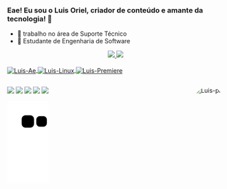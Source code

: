 ### Eae! Eu sou o Luis Oriel, criador de conteúdo e amante da tecnologia! 👋

- 🔭  trabalho no área de Suporte Técnico 
- 🌱 Estudante de Engenharia de Software

<div align="center">
  <a href="https://github.com/LuisOriel">
  <img height="180em" src="https://github-readme-stats.vercel.app/api?username=LuisOriel&show_icons=true&theme=dark&include_all_commits=true&count_private=true"/>
  <img height="180em" src="https://github-readme-stats.vercel.app/api/top-langs/?username=LuisOriel&layout=compact&langs_count=7&theme=dark"/>
</div>
  <div style="display: inline_block"><br>
  <img align="center" alt="Luis-Ae" height="30" width="40" src="https://cdn.jsdelivr.net/gh/devicons/devicon/icons/aftereffects/aftereffects-original.svg">
  <img align="center" alt="Luis-Linux" height="30" width="40" src="https://cdn.jsdelivr.net/gh/devicons/devicon/icons/linux/linux-original.svg">
  <img align="center" alt="Luis-Premiere" height="30" width="40" src="https://cdn.jsdelivr.net/gh/devicons/devicon/icons/premierepro/premierepro-original.svg">
    
  ##
  </div>
  <a href="https://www.youtube.com/channel/UC3lbQtWtQe8hUhay0pGI-Jw" target="_blank"><img src="https://img.shields.io/badge/YouTube-FF0000?style=for-the-badge&logo=youtube&logoColor=white" target="_blank"></a>
  <a href="https://www.instagram.com/luisoriel_/" target="_blank"><img src="https://img.shields.io/badge/-Instagram-%23E4405F?style=for-the-badge&logo=instagram&logoColor=white" target="_blank"></a>
 	<a href="https://www.twitch.tv/or1el" target="_blank"><img src="https://img.shields.io/badge/Twitch-9146FF?style=for-the-badge&logo=twitch&logoColor=white" target="_blank"></a>
  <a href = "mailto:luisoriel97@gmail.com"><img src="https://img.shields.io/badge/-Gmail-%23333?style=for-the-badge&logo=gmail&logoColor=white" target="_blank"></a>
  <a href="https://www.linkedin.com/in/luis-felippe-oriel-da-silva-a7a0941a3/" target="_blank"><img src="https://img.shields.io/badge/-LinkedIn-%230077B5?style=for-the-badge&logo=linkedin&logoColor=white" target="_blank"></a>
  
   <img align="right" alt="Luis-pic" height="150" style="border-radius:50px;" src="https://media.discordapp.net/attachments/902764219672428588/984826016239341588/icegif-2018.gif">
  </div>
  
  
  ![Snake animation](https://github.com/LuisOriel/LuisOriel/blob/output/github-contribution-grid-snake.svg)
   </div>     
